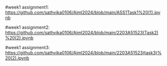 #week1 assignment1: https://github.com/sathvika0106/Aiml2024/blob/main/ASS1Task1%20(1).ipynb 

#week1 assignment2: https://github.com/sathvika0106/Aiml2024/blob/main/2203A51523(Task2)%20(2).ipynb

#week1 assignment3: https://github.com/sathvika0106/Aiml2024/blob/main/2203A51523(task3)%20(2).ipynb
